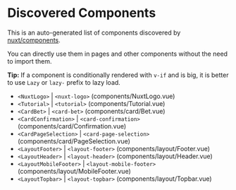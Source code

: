 # Discovered Components

This is an auto-generated list of components discovered by [nuxt/components](https://github.com/nuxt/components).

You can directly use them in pages and other components without the need to import them.

**Tip:** If a component is conditionally rendered with `v-if` and is big, it is better to use `Lazy` or `lazy-` prefix to lazy load.

- `<NuxtLogo>` | `<nuxt-logo>` (components/NuxtLogo.vue)
- `<Tutorial>` | `<tutorial>` (components/Tutorial.vue)
- `<CardBet>` | `<card-bet>` (components/card/Bet.vue)
- `<CardConfirmation>` | `<card-confirmation>` (components/card/Confirmation.vue)
- `<CardPageSelection>` | `<card-page-selection>` (components/card/PageSelection.vue)
- `<LayoutFooter>` | `<layout-footer>` (components/layout/Footer.vue)
- `<LayoutHeader>` | `<layout-header>` (components/layout/Header.vue)
- `<LayoutMobileFooter>` | `<layout-mobile-footer>` (components/layout/MobileFooter.vue)
- `<LayoutTopbar>` | `<layout-topbar>` (components/layout/Topbar.vue)

